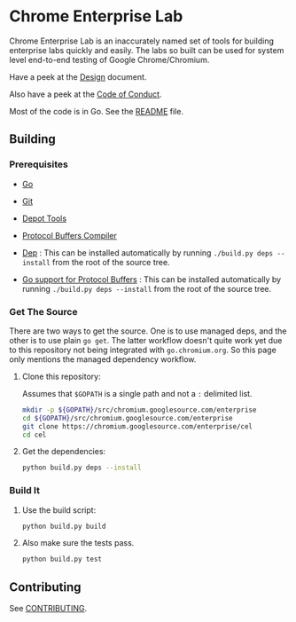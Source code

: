 # Chrome Enterprise Lab

Chrome Enterprise Lab is an inaccurately named set of tools for building
enterprise labs quickly and easily. The labs so built can be used for system
level end-to-end testing of Google Chrome/Chromium.

Have a peek at the [Design](/docs/design-overview.md) document.

Also have a peek at the [Code of Conduct](./CODE_OF_CONDUCT.md).

Most of the code is in Go. See the [README](/src/go/README.md/) file.

## Building

### Prerequisites

* [Go](https://golang.org/)

* [Git](https://git-scm.com/)

* [Depot Tools](https://dev.chromium.org/developers/how-tos/install-depot-tools)

* [Protocol Buffers Compiler](https://developers.google.com/protocol-buffers/)

* [Dep](https://github.com/golang/dep) : This can be installed automatically by
    running `./build.py deps --install` from the root of the source tree.

* [Go support for Protocol Buffers](https://github.com/golang/protobuf) : This
    can be installed automatically by running `./build.py deps --install` from
    the root of the source tree.

### Get The Source

There are two ways to get the source. One is to use managed deps, and the other
is to use plain `go get`. The latter workflow doesn't quite work yet due to this
repository not being integrated with `go.chromium.org`. So this page only
mentions the managed dependency workflow.

1. Clone this repository:

   Assumes that `$GOPATH` is a single path and not a `:` delimited list.

   ``` sh
   mkdir -p ${GOPATH}/src/chromium.googlesource.com/enterprise 
   cd ${GOPATH}/src/chromium.googlesource.com/enterprise
   git clone https://chromium.googlesource.com/enterprise/cel
   cd cel
   ```

2. Get the dependencies:

   ``` sh
   python build.py deps --install
   ```

### Build It

1. Use the build script:

   ``` sh
   python build.py build
   ```

2. Also make sure the tests pass.

   ``` sh
   python build.py test
   ```

## Contributing

See [CONTRIBUTING](./CONTRIBUTING.md).

